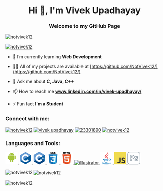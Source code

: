 <h1 align="center">Hi 👋, I'm Vivek Upadhayay</h1>
<h3 align="center">Welcome to my GitHub Page</h3>

<p align="left"> <img src="https://komarev.com/ghpvc/?username=notvivek12&label=Profile%20views&color=0e75b6&style=flat" alt="notvivek12" /> </p>

<p align="left"> <a href="https://twitter.com/notvivek12" target="blank"><img src="https://img.shields.io/twitter/follow/notvivek12?logo=twitter&style=for-the-badge" alt="notvivek12" /></a> </p>

- 🌱 I’m currently learning **Web Development**

- 👨‍💻 All of my projects are available at [https://github.com/NotVivek12/](https://github.com/NotVivek12/)

- 💬 Ask me about **C, Java, C++**

- 📫 How to reach me **www.linkedin.com/in/vivek-upadhayay/**

- ⚡ Fun fact **I'm a Student**

<h3 align="left">Connect with me:</h3>
<p align="left">
<a href="https://twitter.com/notvivek12" target="blank"><img align="center" src="https://raw.githubusercontent.com/rahuldkjain/github-profile-readme-generator/master/src/images/icons/Social/twitter.svg" alt="notvivek12" height="30" width="40" /></a>
<a href="https://linkedin.com/in/vivek upadhayay" target="blank"><img align="center" src="https://raw.githubusercontent.com/rahuldkjain/github-profile-readme-generator/master/src/images/icons/Social/linked-in-alt.svg" alt="vivek upadhayay" height="30" width="40" /></a>
<a href="https://stackoverflow.com/users/23301890" target="blank"><img align="center" src="https://raw.githubusercontent.com/rahuldkjain/github-profile-readme-generator/master/src/images/icons/Social/stack-overflow.svg" alt="23301890" height="30" width="40" /></a>
<a href="https://instagram.com/notvivek12" target="blank"><img align="center" src="https://raw.githubusercontent.com/rahuldkjain/github-profile-readme-generator/master/src/images/icons/Social/instagram.svg" alt="notvivek12" height="30" width="40" /></a>
</p>

<h3 align="left">Languages and Tools:</h3>
<p align="left"> <a href="https://developer.android.com" target="_blank" rel="noreferrer"> <img src="https://raw.githubusercontent.com/devicons/devicon/master/icons/android/android-original-wordmark.svg" alt="android" width="40" height="40"/> </a> <a href="https://www.cprogramming.com/" target="_blank" rel="noreferrer"> <img src="https://raw.githubusercontent.com/devicons/devicon/master/icons/c/c-original.svg" alt="c" width="40" height="40"/> </a> <a href="https://www.w3schools.com/cpp/" target="_blank" rel="noreferrer"> <img src="https://raw.githubusercontent.com/devicons/devicon/master/icons/cplusplus/cplusplus-original.svg" alt="cplusplus" width="40" height="40"/> </a> <a href="https://www.w3schools.com/css/" target="_blank" rel="noreferrer"> <img src="https://raw.githubusercontent.com/devicons/devicon/master/icons/css3/css3-original-wordmark.svg" alt="css3" width="40" height="40"/> </a> <a href="https://www.w3.org/html/" target="_blank" rel="noreferrer"> <img src="https://raw.githubusercontent.com/devicons/devicon/master/icons/html5/html5-original-wordmark.svg" alt="html5" width="40" height="40"/> </a> <a href="https://www.adobe.com/in/products/illustrator.html" target="_blank" rel="noreferrer"> <img src="https://www.vectorlogo.zone/logos/adobe_illustrator/adobe_illustrator-icon.svg" alt="illustrator" width="40" height="40"/> </a> <a href="https://www.java.com" target="_blank" rel="noreferrer"> <img src="https://raw.githubusercontent.com/devicons/devicon/master/icons/java/java-original.svg" alt="java" width="40" height="40"/> </a> <a href="https://developer.mozilla.org/en-US/docs/Web/JavaScript" target="_blank" rel="noreferrer"> <img src="https://raw.githubusercontent.com/devicons/devicon/master/icons/javascript/javascript-original.svg" alt="javascript" width="40" height="40"/> </a> <a href="https://www.photoshop.com/en" target="_blank" rel="noreferrer"> <img src="https://raw.githubusercontent.com/devicons/devicon/master/icons/photoshop/photoshop-line.svg" alt="photoshop" width="40" height="40"/> </a> </p>

<p><img align="left" src="https://github-readme-stats.vercel.app/api/top-langs?username=notvivek12&show_icons=true&locale=en&layout=compact" alt="notvivek12" /></p>

<p>&nbsp;<img align="center" src="https://github-readme-stats.vercel.app/api?username=notvivek12&show_icons=true&locale=en" alt="notvivek12" /></p>

<p><img align="center" src="https://github-readme-streak-stats.herokuapp.com/?user=notvivek12&" alt="notvivek12" /></p>
